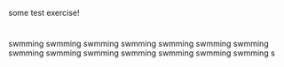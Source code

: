 some test exercise!


#
swmming
swmming
swmming
swmming
swmming
swmming
swmming
swmming
swmming
swmming
swmming
swmming
swmming
swmming
s
